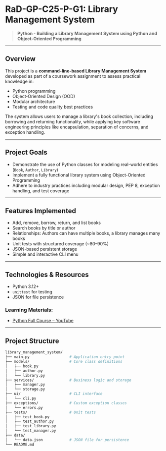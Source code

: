 # RaD-GP-C25-P-G1: Library Management System
> **Python - Building a Library Management System using Python and Object-Oriented Programming**  

---

## Overview

This project is a **command-line-based Library Management System** developed as part of a coursework assignment to assess practical knowledge in:
- Python programming
- Object-Oriented Design (OOD)
- Modular architecture
- Testing and code quality best practices

The system allows users to manage a library's book collection, including borrowing and returning functionality, while applying key software engineering principles like encapsulation, separation of concerns, and exception handling.

---

##  Project Goals

- Demonstrate the use of Python classes for modeling real-world entities (`Book`, `Author`, `Library`)
- Implement a fully functional library system using Object-Oriented Programming
- Adhere to industry practices including modular design, PEP 8, exception handling, and test coverage

---

##  Features Implemented

- Add, remove, borrow, return, and list books
- Search books by title or author
- Relationships: Authors can have multiple books, a library manages many books
- Unit tests with structured coverage (~80–90%)
- JSON-based persistent storage
-  Simple and interactive CLI menu

---

## Technologies & Resources

- Python 3.12+
- `unittest` for testing
- JSON for file persistence

### Learning Materials:
- [Python Full Course – YouTube](https://youtu.be/ix9cRaBkVe0?si=lU2X6nRVVqqKMN6-)

---

## Project Structure

```bash
library_management_system/
├── main.py                  # Application entry point
├── models/                  # Core class definitions
│   ├── book.py
│   ├── author.py
│   └── library.py
├── services/                # Business logic and storage
│   ├── manager.py
│   └── storage.py
├── ui/                      # CLI interface
│   └── cli.py
├── exceptions/              # Custom exception classes
│   └── errors.py
├── tests/                   # Unit tests
│   ├── test_book.py
│   ├── test_author.py
│   ├── test_library.py
│   └── test_manager.py
├── data/
│   └── data.json            # JSON file for persistence
└── README.md

